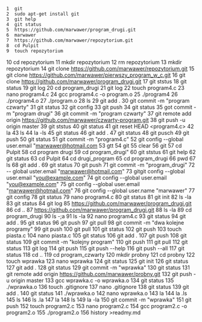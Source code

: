     1  git
    2  sudo apt-get install git
    3  git help
    4  git status
    5  https://github.com/marwawer/program_drugi.git
    6  marwawer
    7  https://github.com/marwawer/repozytorium.git
    8  cd Pulpit
    9  touch repozytorium
   10  cd repozytorium
   11  mkdir repozytorium
   12  rm repozytorium
   13  mkdir repozytorium
   14  git clone https://github.com/marwawer/repozytorium.git
   15  git clone https://github.com/marwawer/pierwszy_program_w_c.git
   16  git clone https://github.com/marwawer/program_drugi.git
   17  git ststus
   18  git status
   19  git log
   20  cd program_drugi
   21  git log
   22  touch program4.c
   23  nano program4.c
   24  gcc program4.c -o program.o
   25  ./program4
   26  ./program4.o
   27  ./program.o
   28  ls
   29  git add .
   30  git commit -m "program czwarty"
   31  git status
   32  git config
   33  git push
   34  git status
   35  got commit -m "program drugi"
   36  git commit -m "program czwarty"
   37  git remote add origin https://github.com/marwawer/czwarty-program.git
   38  git push -u origin master
   39  git ststus
   40  git status
   41  git reset HEAD <program4.c>
   42  la
   43  ls
   44  la -ls
   45  git status
   46  git add .
   47  git status
   48  git pusch
   49  git push
   50  git status
   51  git commit -m "program4.c"
   52  git config --global user.email "marwawer@hotmail.com
   53  gtt
   54  git
   55  clear
   56  git
   57  cd Pulpit
   58  cd program drugi
   59  cd program_drugi"
   60  git ststus
   61  git help
   62  git status
   63  cd Pulpit
   64  cd drugi_program
   65  cd program_drugi
   66  pwd
   67  ls
   68  git add .
   69  git status
   70  git push
   71  git commit -m "program_drugi"
   72  -- global uster.email "marwawer@hotmail.com"
   73  gitgit config --global user.email "you@example.com"
   74  git config --global user.email "you@example.com"
   75  git config --global user.email "marwawer@hotmail.com"
   76  git config --global user.name "marwawer"
   77  git config
   78  git status
   79  nano program4.c
   80  git status
   81  git init
   82  ls -la
   83  git status
   84  git log
   85  https://github.com/marwawer/program_drugi.git
   86  cd ..
   87  https://github.com/marwawer/program_drugi.git
   88  ls -la
   89  cd program_drugi
   90  ls -;a
   91  ls -la
   92  nano program4.c
   93  git status
   94  git add .
   95  git status
   96  git push
   97  git pull
   98  git commit -m "dwa kolejne programy"
   99  git push
  100  git pull
  101  git status
  102  git push
  103  touch piasta.c
  104  nano piasta.c
  105  git status
  106  git add .
  107  git push
  108  git status
  109  git commit -m "kolejny program"
  110  git push
  111  git pull
  112  git status
  113  git log
  114  git push
  115  git push --help
  116  git push --all
  117  git status
  118  cd ..
  119  cd program_czwarty
  120  mkdir probny
  121  cd probny
  122  touch wprawka
  123  nano wprawka
  124  git status
  125  git init
  126  git status
  127  git add .
  128  git status
  129  git commit -m "wprawka"
  130  git status
  131  git remote add origin https://github.com/marwawer/probny.git
  132  git push -u origin master
  133  gcc wprawka.c -o wprawka.o
  134  git status
  135  ./wprawka.o
  136  touch .gitignore
  137  nano .gitignore
  138  git status
  139  git add .
  140  git status
  141  ./wprawka.o
  142  nano wprawka.o
  143  la
  144  la .ls
  145  ls
  146  ls .la
  147  la
  148  ls
  149  la -la
  150  git commit -m "wprawka"
  151  git push
  152  touch program2.c
  153  nano program2.c
  154  gcc program2.c -o program2.o
  155  ./program2.o
  156  history >readmy.md
